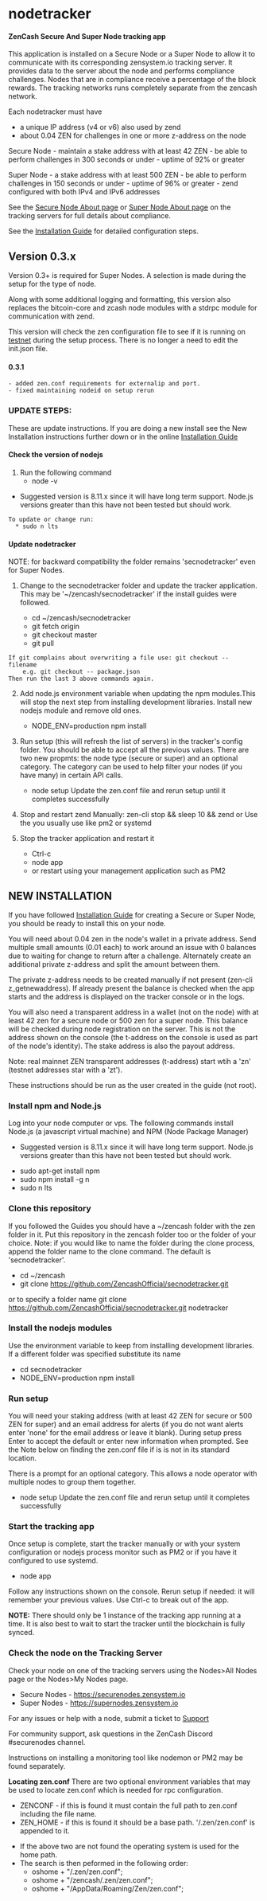 # nodetracker
#### ZenCash Secure And Super Node tracking app

This application is installed on a Secure Node or a Super Node to allow it to communicate with its corresponding zensystem.io tracking server. It provides data to the server about the node and performs compliance challenges. Nodes that are in compliance receive a percentage of the block rewards. The tracking networks runs completely separate from the zencash network.

Each nodetracker must have
  - a unique IP address (v4 or v6) also used by zend
  - about 0.04 ZEN for challenges in one or more z-address on the node

  Secure Node
    - maintain a stake address with at least 42 ZEN
    - be able to perform challenges in 300 seconds or under
    - uptime of 92% or greater
     
  Super Node
    - a stake address with at least 500 ZEN
    - be able to perform challenges in 150 seconds or under
    - uptime of 96% or greater
    - zend configured with both IPv4 and IPv6 addresses 

  See the [Secure Node About page](https://securenodes.zensystem.io/) or [Super Node About page](https://supernodes.zensystem.io/) on the tracking servers for full details about compliance.  

  See the [Installation Guide](https://zencash.atlassian.net/wiki/spaces/ZEN/pages/7537322/Installation) for detailed configuration steps.

## Version 0.3.x
Version 0.3+ is required for Super Nodes.  A selection is made during the setup for the type of node.  

Along with some additional logging and formatting, this version also replaces the bitcoin-core and zcash node modules with a stdrpc module for communication with zend.

This version will check the zen configuration file to see if it is running on [testnet](https://securenodes.testnet.zensystem.io/) during the setup process.  There is no longer a need to edit the init.json file.

  #### 0.3.1
    - added zen.conf requirements for externalip and port.
    - fixed maintaining nodeid on setup rerun


 
### UPDATE STEPS:
These are update instructions.  If you are doing a new install see the New Installation instructions further down or in the online [Installation Guide](https://zencash.atlassian.net/wiki/spaces/ZEN/pages/7537322/Installation)
  
  #### Check the version of nodejs
   1. Run the following command
      * node -v
    
   - Suggested version is 8.11.x since it will have long term support. Node.js versions greater than this have not been tested but should work.

    To update or change run:
      * sudo n lts

   #### Update nodetracker
   NOTE:  for backward compatibility the folder remains 'secnodetracker' even for Super Nodes.

  1. Change to the secnodetracker folder and update the tracker application. 
    This may be '~/zencash/secnodetracker' if the install guides were followed.

      * cd ~/zencash/secnodetracker
      * git fetch origin
      * git checkout master
      * git pull

    If git complains about overwriting a file use: git checkout -- filename
        e.g. git checkout -- package.json
    Then run the last 3 above commands again.

  2. Add node.js environment variable when updating the npm modules.This will stop the next step from installing development libraries. Install new nodejs module and remove old ones.

      *  NODE_ENV=production npm install 

  3. Run setup (this will refresh the list of servers) in the tracker's config folder.
     You should be able to accept all the previous values.  There are two new propmts: the node type (secure or super) and an optional category.  The category can be used to help filter your nodes (if you have many) in certain API calls. 

      * node setup
      Update the zen.conf file and rerun setup until it completes successfully

  4. Stop and restart zend
     Manually: zen-cli stop && sleep 10 && zend
     or
     Use the you usually use like pm2 or systemd    

  5. Stop the tracker application and restart it

      * Ctrl-c
      * node app
      * or restart using your management application such as PM2

  


## NEW INSTALLATION
If you have followed [Installation Guide](https://zencash.atlassian.net/wiki/spaces/ZEN/pages/7537322/Installation) for creating a Secure or Super Node, you should be ready to install this on your node. 

You will need about 0.04 zen in the node's wallet in a private address. Send multiple small amounts (0.01 each) to work around an issue with 0 balances due to waiting for change to return after a challenge. Alternately create an additional private z-address and split the amount between them.

The private z-address needs to be created manually if not present (zen-cli z_getnewaddress).  If already present the balance is checked when the app starts and the address is displayed on the tracker console or in the logs.

You will also need a transparent address in a wallet (not on the node) with at least 42 zen for a secure node or 500 zen for a super node. This balance will be checked during node registration on the server. This is not the address shown on the console (the t-address on the console is used as part of the node's identity). The stake address is also the payout address.

Note: real mainnet ZEN transparent addresses (t-address) start wtih a 'zn' (testnet addresses star with a 'zt').

These instructions should be run as the user created in the guide (not root).

### Install npm and Node.js
Log into your node computer or vps.  The following commands install Node.js (a javascript virtual machine) and NPM (Node Package Manager)

  - Suggested version is 8.11.x since it will have long term support. Node.js versions greater than this have not been tested but should work.

  * sudo apt-get install npm
  * sudo npm install -g n
  * sudo n lts

### Clone this repository
If you followed the Guides you should have a ~/zencash folder with the zen folder in it. 
Put this repository in the zencash folder too or the folder of your choice.
Note:  if you would like to name the folder during the clone process, append the folder name to the clone command. The default is 'secnodetracker'.

  * cd ~/zencash
  * git clone https://github.com/ZencashOfficial/secnodetracker.git 

  or to specify a folder name 
    git clone https://github.com/ZencashOfficial/secnodetracker.git nodetracker


### Install the nodejs modules
  Use the environment variable to keep from installing development libraries. If a different folder was specified substitute its name

   * cd secnodetracker
   * NODE_ENV=production npm install
   
### Run setup
You will need your staking address (with at least 42 ZEN for secure or 500 ZEN for super) and an email address for alerts (if you do not want alerts enter 'none' for the email address or leave it blank).  During setup press Enter to accept the default or enter new information when prompted.  See the Note below on finding the zen.conf file if is is not in its standard location.

There is a prompt for an optional category. This allows a node operator with multiple nodes to group them together.

  * node setup
  Update the zen.conf file and rerun setup until it completes successfully


### Start the tracking app
Once setup is complete, start the tracker manually or with your system configuration or nodejs process monitor such as PM2 or if you have it configured to use systemd.

  * node app
 
Follow any instructions shown on the console.  Rerun setup if needed: it will remember your previous values. 
Use Ctrl-c to break out of the app. 

**NOTE:**  There should only be 1 instance of the tracking app running at a time.  It is also best to wait to start the tracker until the blockchain is fully synced.
 
### Check the node on the Tracking Server
Check your node on one of the tracking servers using the Nodes>All Nodes page or the Nodes>My Nodes page.
  * Secure Nodes - https://securenodes.zensystem.io
  * Super Nodes - https://supernodes.zensystem.io
  

For any issues or help with a node, submit a ticket to [Support](https://support.zencash.com)

For community support, ask questions in the ZenCash Discord #securenodes channel. 


Instructions on installing a monitoring tool like nodemon or PM2 may be found separately.



**Locating zen.conf**
There are two optional environment variables that may be used to locate zen.conf which is needed for rpc configuration.


  * ZENCONF - if this is found it must contain the full path to zen.conf including the file name.
  * ZEN_HOME - if this is found it should be a base path. '/.zen/zen.conf' is appended to it.

  - If the above two are not found the operating system is used for the home path.
  - The search is then peformed in the following order:
      - oshome + "/.zen/zen.conf";
      - oshome + "/zencash/.zen/zen.conf";
      - oshome + "/AppData/Roaming/Zen/zen.conf";


  


